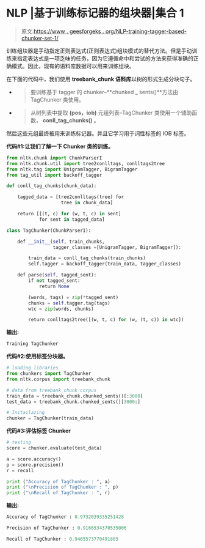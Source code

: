 # NLP |基于训练标记器的组块器|集合 1

> 原文:[https://www . geesforgeks . org/NLP-training-tagger-based-chunker-set-1/](https://www.geeksforgeeks.org/nlp-training-tagger-based-chunker-set-1/)

训练组块器是手动指定正则表达式(正则表达式)组块模式的替代方法。但是手动训练来指定表达式是一项乏味的任务，因为它遵循命中和尝试的方法来获得准确的正确模式。因此，现有的语料库数据可以用来训练组块。

在下面的代码中，我们使用 **treebank_chunk 语料库**以树的形式生成分块句子。
- >要训练基于 tagger 的 chunker–**chunked _ sents()**方法由 TagChunker 类使用。
- >从树列表中提取 **(pos，iob)** 元组列表–TagChunker 类使用一个辅助函数， **conll_tag_chunks()** 。

然后这些元组最终被用来训练标记器。并且它学习用于词性标签的 IOB 标签。

**代码#1:让我们了解一下 Chunker 类的训练。**

```py
from nltk.chunk import ChunkParserI
from nltk.chunk.util import tree2conlltags, conlltags2tree
from nltk.tag import UnigramTagger, BigramTagger
from tag_util import backoff_tagger

def conll_tag_chunks(chunk_data):

    tagged_data = [tree2conlltags(tree) for 
                    tree in chunk_data]

    return [[(t, c) for (w, t, c) in sent] 
            for sent in tagged_data]

class TagChunker(ChunkParserI):

    def __init__(self, train_chunks, 
                 tagger_classes =[UnigramTagger, BigramTagger]):

        train_data = conll_tag_chunks(train_chunks)
        self.tagger = backoff_tagger(train_data, tagger_classes)

    def parse(self, tagged_sent):
        if not tagged_sent: 
            return None

        (words, tags) = zip(*tagged_sent)
        chunks = self.tagger.tag(tags)
        wtc = zip(words, chunks)

        return conlltags2tree([(w, t, c) for (w, (t, c)) in wtc])
```

**输出:**

```py
Training TagChunker

```

**代码#2:使用标签分块器。**

```py
# loading libraries
from chunkers import TagChunker
from nltk.corpus import treebank_chunk

# data from treebank_chunk corpus
train_data = treebank_chunk.chunked_sents()[:3000]
test_data = treebank_chunk.chunked_sents()[3000:]

# Initailazing 
chunker = TagChunker(train_data)
```

**代码#3:评估标签 Chunker**

```py
# testing
score = chunker.evaluate(test_data)

a = score.accuracy()
p = score.precision()
r = recall

print ("Accuracy of TagChunker : ", a)
print ("\nPrecision of TagChunker : ", p)
print ("\nRecall of TagChunker : ", r)
```

**输出:**

```py
Accuracy of TagChunker : 0.9732039335251428

Precision of TagChunker : 0.9166534370535006

Recall of TagChunker : 0.9465573770491803

```